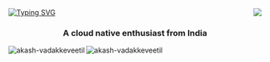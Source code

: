 <img align="right" src="https://visitor-badge.laobi.icu/badge?page_id=akash-vadakkeveetil.visitor-badge&left_color=red&right_color=green&left_text=Visitor%20Number:"/>
<a href="https://git.io/typing-svg"><img src="https://readme-typing-svg.demolab.com?font=Fira+Code&weight=500&size=43&pause=992&color=F7F7F7&center=true&vCenter=true&width=984&height=65&lines=Hi+%F0%9F%91%8B%2C+I'm+Akash+Vadakkeveetil;A+Golang+Developer++%F0%9F%99%8C" alt="Typing SVG" /></a>
<h3 align="center">A cloud native enthusiast from India </h3>



<p><img align="left" src="https://github-readme-stats.vercel.app/api/top-langs?username=akash-vadakkeveetil&show_icons=true&locale=en&layout=compact" alt="akash-vadakkeveetil" /></p>

<p>&nbsp;<img align="left" src="https://github-readme-stats.vercel.app/api?username=akash-vadakkeveetil&show_icons=true&theme=radical" alt="akash-vadakkeveetil" /></p>
